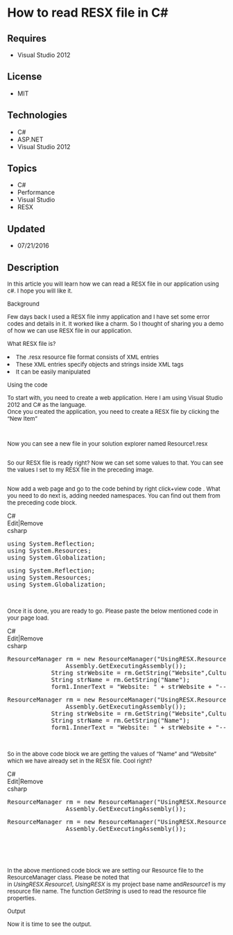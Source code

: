 # How to read RESX file in C#
## Requires
- Visual Studio 2012
## License
- MIT
## Technologies
- C#
- ASP.NET
- Visual Studio 2012
## Topics
- C#
- Performance
- Visual Studio
- RESX
## Updated
- 07/21/2016
## Description

<p><span style="font-size:small">In this article you will learn how we can read a RESX file in our application using c#. I hope you will like it.<br>
</span></p>
<p><span style="font-size:small">Background</span></p>
<p><span style="font-size:small">Few days back I used a RESX file inmy application and I have set some error codes and details in it. It worked like a charm. So I thought of sharing you a demo of how we can use RESX file in our application.</span></p>
<p><span style="font-size:small">What RESX file is?</span></p>
<li><span style="font-size:small">The .resx resource file format consists of XML entries</span>
</li><li><span style="font-size:small">These XML entries specify objects and strings inside XML tags</span>
</li><li><span style="font-size:small">It can be easily manipulated</span>
<p><span style="font-size:small">Using the code</span></p>
<p><span style="font-size:small">To start with, you need to create a web application. Here I am using Visual Studio 2012 and C# as the language.</span><br>
<span style="font-size:small">Once you created the application, you need to create a RESX file by clicking the &ldquo;New Item&rdquo;</span></p>
<p><span style="font-size:small"><img src="-usingresxfileincsharp1.png" alt=""></span></p>
<p><span style="font-size:small"><img src="-usingresxfileincsharp2.png" alt=""></span></p>
<p><span style="font-size:small">Now you can see a new file in your solution explorer named Resource1.resx</span></p>
<p><span style="font-size:small"><img src="-usingresxfileincsharp3.png" alt=""></span></p>
<p><span style="font-size:small">So our RESX file is ready right? Now we can set some values to that.&nbsp;You can see the values I set to my RESX file in the preceding image.</span></p>
<p><span style="font-size:small"><img src="-usingresxfileincsharp4.png" alt=""></span></p>
<p><span style="font-size:small">Now add a web page and go to the code behind by right click&#43;view code . What you need to do next is, adding needed namespaces. You can find out them from the preceding code block.</span></p>
<div>
<div class="syntaxhighlighter csharp" id="highlighter_829970">
<div class="scriptcode">
<div class="pluginEditHolder" pluginCommand="mceScriptCode">
<div class="title"><span>C#</span></div>
<div class="pluginLinkHolder"><span class="pluginEditHolderLink">Edit</span>|<span class="pluginRemoveHolderLink">Remove</span></div>
<span class="hidden">csharp</span>
<pre class="hidden">using System.Reflection;
using System.Resources;
using System.Globalization;
</pre>
<div class="preview">
<pre class="js">using&nbsp;System.Reflection;&nbsp;
using&nbsp;System.Resources;&nbsp;
using&nbsp;System.Globalization;&nbsp;
</pre>
</div>
</div>
</div>
<div class="endscriptcode">&nbsp;</div>
</div>
</div>
<p><span style="font-size:small">Once it is done, you are ready to go. Please paste the below mentioned code in your page load.</span></p>
<div>
<div class="syntaxhighlighter csharp" id="highlighter_474100">
<div class="scriptcode">
<div class="pluginEditHolder" pluginCommand="mceScriptCode">
<div class="title"><span>C#</span></div>
<div class="pluginLinkHolder"><span class="pluginEditHolderLink">Edit</span>|<span class="pluginRemoveHolderLink">Remove</span></div>
<span class="hidden">csharp</span>
<pre class="hidden">ResourceManager rm = new ResourceManager(&quot;UsingRESX.Resource1&quot;,
                Assembly.GetExecutingAssembly());
            String strWebsite = rm.GetString(&quot;Website&quot;,CultureInfo.CurrentCulture);
            String strName = rm.GetString(&quot;Name&quot;);
            form1.InnerText = &quot;Website: &quot; &#43; strWebsite &#43; &quot;--Name: &quot; &#43; strName;
</pre>
<div class="preview">
<pre class="js">ResourceManager&nbsp;rm&nbsp;=&nbsp;<span class="js__operator">new</span>&nbsp;ResourceManager(<span class="js__string">&quot;UsingRESX.Resource1&quot;</span>,&nbsp;
&nbsp;&nbsp;&nbsp;&nbsp;&nbsp;&nbsp;&nbsp;&nbsp;&nbsp;&nbsp;&nbsp;&nbsp;&nbsp;&nbsp;&nbsp;&nbsp;Assembly.GetExecutingAssembly());&nbsp;
&nbsp;&nbsp;&nbsp;&nbsp;&nbsp;&nbsp;&nbsp;&nbsp;&nbsp;&nbsp;&nbsp;&nbsp;<span class="js__object">String</span>&nbsp;strWebsite&nbsp;=&nbsp;rm.GetString(<span class="js__string">&quot;Website&quot;</span>,CultureInfo.CurrentCulture);&nbsp;
&nbsp;&nbsp;&nbsp;&nbsp;&nbsp;&nbsp;&nbsp;&nbsp;&nbsp;&nbsp;&nbsp;&nbsp;<span class="js__object">String</span>&nbsp;strName&nbsp;=&nbsp;rm.GetString(<span class="js__string">&quot;Name&quot;</span>);&nbsp;
&nbsp;&nbsp;&nbsp;&nbsp;&nbsp;&nbsp;&nbsp;&nbsp;&nbsp;&nbsp;&nbsp;&nbsp;form1.InnerText&nbsp;=&nbsp;<span class="js__string">&quot;Website:&nbsp;&quot;</span>&nbsp;&#43;&nbsp;strWebsite&nbsp;&#43;&nbsp;<span class="js__string">&quot;--Name:&nbsp;&quot;</span>&nbsp;&#43;&nbsp;strName;&nbsp;
</pre>
</div>
</div>
</div>
<div class="endscriptcode">&nbsp;</div>
</div>
</div>
<p><span style="font-size:small">So in the above code block we are getting the values of &ldquo;Name&rdquo; and &ldquo;Website&rdquo; which we have already set in the RESX file. Cool right?</span></p>
<div>
<div class="syntaxhighlighter csharp" id="highlighter_404127">
<div class="scriptcode">
<div class="pluginEditHolder" pluginCommand="mceScriptCode">
<div class="title"><span>C#</span></div>
<div class="pluginLinkHolder"><span class="pluginEditHolderLink">Edit</span>|<span class="pluginRemoveHolderLink">Remove</span></div>
<span class="hidden">csharp</span>
<pre class="hidden">ResourceManager rm = new ResourceManager(&quot;UsingRESX.Resource1&quot;,
                Assembly.GetExecutingAssembly());</pre>
<div class="preview">
<pre class="js">ResourceManager&nbsp;rm&nbsp;=&nbsp;<span class="js__operator">new</span>&nbsp;ResourceManager(<span class="js__string">&quot;UsingRESX.Resource1&quot;</span>,&nbsp;
&nbsp;&nbsp;&nbsp;&nbsp;&nbsp;&nbsp;&nbsp;&nbsp;&nbsp;&nbsp;&nbsp;&nbsp;&nbsp;&nbsp;&nbsp;&nbsp;Assembly.GetExecutingAssembly());</pre>
</div>
</div>
</div>
<div class="endscriptcode">&nbsp;</div>
<br>
<table border="0" cellspacing="0" cellpadding="0">
<tbody>
</tbody>
</table>
</div>
</div>
<p><span style="font-size:small">In the above mentioned code block we are setting our Resource file to the ResourceManager class. Please be noted that in&nbsp;<em>UsingRESX.Resource1</em>,&nbsp;<em>UsingRESX</em>&nbsp;is my project base name and<em>Resource1</em>&nbsp;is
 my resource file name. The function&nbsp;<em>GetString</em>&nbsp;is used to read the resource file properties.&nbsp;</span></p>
<p><span style="font-size:small">Output</span></p>
<p><span style="font-size:small">Now it is time to see the output.</span></p>
<p><span style="font-size:small"><img src="-usingresxfileincsharp5.png" alt=""></span></p>
</li>